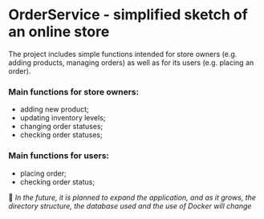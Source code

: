 # OrderService - simplified sketch of an online store

The project includes simple functions intended for store owners (e.g. adding products, managing orders) as well as for its users (e.g. placing an order).

### Main functions for store owners:
- adding new product;
- updating inventory levels;
- changing order statuses;
- checking order statuses;

### Main functions for users:
- placing order;
- checking order status;

:rocket: *In the future, it is planned to expand the application, and as it grows, the directory structure, the database used and the use of Docker will change*
